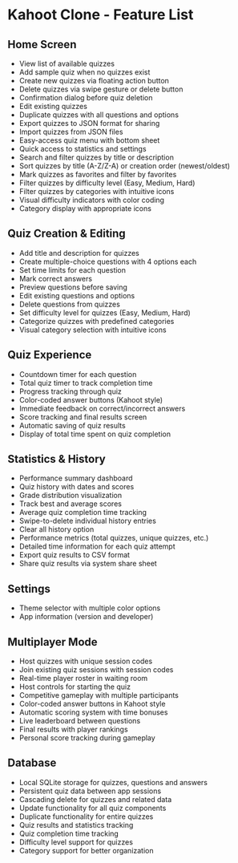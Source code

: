 # Kahoot Clone - Feature List

## Home Screen
- View list of available quizzes
- Add sample quiz when no quizzes exist
- Create new quizzes via floating action button
- Delete quizzes via swipe gesture or delete button
- Confirmation dialog before quiz deletion
- Edit existing quizzes
- Duplicate quizzes with all questions and options
- Export quizzes to JSON format for sharing
- Import quizzes from JSON files
- Easy-access quiz menu with bottom sheet
- Quick access to statistics and settings
- Search and filter quizzes by title or description
- Sort quizzes by title (A-Z/Z-A) or creation order (newest/oldest)
- Mark quizzes as favorites and filter by favorites
- Filter quizzes by difficulty level (Easy, Medium, Hard)
- Filter quizzes by categories with intuitive icons
- Visual difficulty indicators with color coding
- Category display with appropriate icons

## Quiz Creation & Editing
- Add title and description for quizzes
- Create multiple-choice questions with 4 options each
- Set time limits for each question
- Mark correct answers
- Preview questions before saving
- Edit existing questions and options
- Delete questions from quizzes
- Set difficulty level for quizzes (Easy, Medium, Hard)
- Categorize quizzes with predefined categories
- Visual category selection with intuitive icons

## Quiz Experience
- Countdown timer for each question
- Total quiz timer to track completion time
- Progress tracking through quiz
- Color-coded answer buttons (Kahoot style)
- Immediate feedback on correct/incorrect answers
- Score tracking and final results screen
- Automatic saving of quiz results
- Display of total time spent on quiz completion

## Statistics & History
- Performance summary dashboard
- Quiz history with dates and scores
- Grade distribution visualization
- Track best and average scores
- Average quiz completion time tracking
- Swipe-to-delete individual history entries
- Clear all history option
- Performance metrics (total quizzes, unique quizzes, etc.)
- Detailed time information for each quiz attempt
- Export quiz results to CSV format
- Share quiz results via system share sheet

## Settings
- Theme selector with multiple color options
- App information (version and developer)

## Multiplayer Mode
- Host quizzes with unique session codes
- Join existing quiz sessions with session codes
- Real-time player roster in waiting room
- Host controls for starting the quiz
- Competitive gameplay with multiple participants
- Color-coded answer buttons in Kahoot style
- Automatic scoring system with time bonuses
- Live leaderboard between questions
- Final results with player rankings
- Personal score tracking during gameplay

## Database
- Local SQLite storage for quizzes, questions and answers
- Persistent quiz data between app sessions
- Cascading delete for quizzes and related data
- Update functionality for all quiz components
- Duplicate functionality for entire quizzes
- Quiz results and statistics tracking
- Quiz completion time tracking
- Difficulty level support for quizzes
- Category support for better organization 